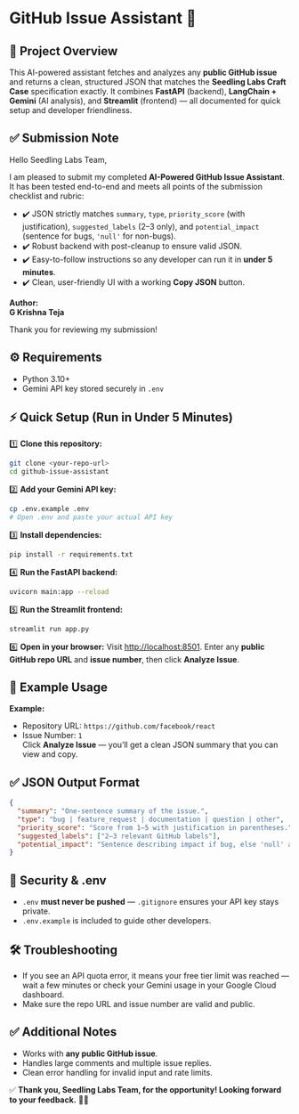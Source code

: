 # GitHub Issue Assistant 🚀

## 📌 Project Overview
This AI-powered assistant fetches and analyzes any **public GitHub issue** and returns a clean, structured JSON that matches the **Seedling Labs Craft Case** specification exactly. It combines **FastAPI** (backend), **LangChain + Gemini** (AI analysis), and **Streamlit** (frontend) — all documented for quick setup and developer friendliness.

## ✅ Submission Note
Hello Seedling Labs Team,

I am pleased to submit my completed **AI-Powered GitHub Issue Assistant**. It has been tested end-to-end and meets all points of the submission checklist and rubric:

- ✔️ JSON strictly matches `summary`, `type`, `priority_score` (with justification), `suggested_labels` (2–3 only), and `potential_impact` (sentence for bugs, `'null'` for non-bugs).
- ✔️ Robust backend with post-cleanup to ensure valid JSON.
- ✔️ Easy-to-follow instructions so any developer can run it in **under 5 minutes**.
- ✔️ Clean, user-friendly UI with a working **Copy JSON** button.

**Author:**  
**G Krishna Teja**

Thank you for reviewing my submission!

## ⚙️ Requirements
- Python 3.10+
- Gemini API key stored securely in `.env`

## ⚡️ Quick Setup (Run in Under 5 Minutes)

1️⃣ **Clone this repository:**
```bash
git clone <your-repo-url>
cd github-issue-assistant
```

2️⃣ **Add your Gemini API key:**
```bash
cp .env.example .env
# Open .env and paste your actual API key
```

3️⃣ **Install dependencies:**
```bash
pip install -r requirements.txt
```

4️⃣ **Run the FastAPI backend:**
```bash
uvicorn main:app --reload
```

5️⃣ **Run the Streamlit frontend:**
```bash
streamlit run app.py
```

6️⃣ **Open in your browser:**
Visit [http://localhost:8501](http://localhost:8501). Enter any **public GitHub repo URL** and **issue number**, then click **Analyze Issue**.

## 🧩 Example Usage
**Example:**  
- Repository URL: `https://github.com/facebook/react`  
- Issue Number: `1`  
Click **Analyze Issue** — you’ll get a clean JSON summary that you can view and copy.

## ✅ JSON Output Format
```json
{
  "summary": "One-sentence summary of the issue.",
  "type": "bug | feature_request | documentation | question | other",
  "priority_score": "Score from 1–5 with justification in parentheses.",
  "suggested_labels": ["2–3 relevant GitHub labels"],
  "potential_impact": "Sentence describing impact if bug, else 'null' as a string"
}
```

## 🔐 Security & .env
- `.env` **must never be pushed** — `.gitignore` ensures your API key stays private.
- `.env.example` is included to guide other developers.

## 🛠️ Troubleshooting
- If you see an API quota error, it means your free tier limit was reached — wait a few minutes or check your Gemini usage in your Google Cloud dashboard.
- Make sure the repo URL and issue number are valid and public.

## ✅ Additional Notes
- Works with **any public GitHub issue**.
- Handles large comments and multiple issue replies.
- Clean error handling for invalid input and rate limits.

✅ **Thank you, Seedling Labs Team, for the opportunity! Looking forward to your feedback.** 🚀✨
